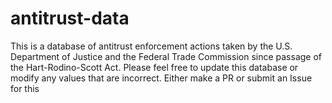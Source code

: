 # antitrust-data
This is a database of antitrust enforcement actions taken by the U.S. Department of Justice and the Federal Trade Commission since passage of the Hart-Rodino-Scott Act. Please feel free to update this database or modify any values that are incorrect. Either make a PR or submit an Issue for this
